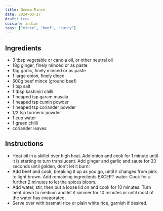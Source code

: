```yaml
---
title: Qeema Mince
date: 2024-03-17
draft: true
cuisine: indian
tags: ["mince", "beef", "curry"]
---
```


## Ingredients
- 3 tbsp vegetable or canola oil, or other neutral oil
- 18g ginger, finely minced or as paste
- 15g garlic, finely minced or as paste
- 1 large onion, finely diced
- 500g beef mince (ground beef)
- 1 tsp salt
- 1 tbsp kashmiri chilli
- 1 heaped tsp garam masala
- 1 heaped tsp cumin powder
- 1 heaped tsp coriander powder
- 1/2 tsp turmeric powder
- 1 cup water
- 1 green chilli
- coriander leaves

## Instructions
- Heat oil in a skillet over high heat. Add onion and cook for 1 minute until it is starting to turn translucent. Add ginger and garlic and saute for 30 seconds until golden, don't let it burn!
- Add beef and cook, breaking it up as you go, until it changes from pink to light brown. Add remaining ingredients EXCEPT water. Cook for a further 2 minutes to let the spices bloom.
- Add water, stir, then put a loose lid on and cook for 10 minutes. Turn heat down to medium and let it simmer for 10 minutes or until most of the water has evaporated.
- Serve over with basmati rice or plain white rice, garnish if desired.


